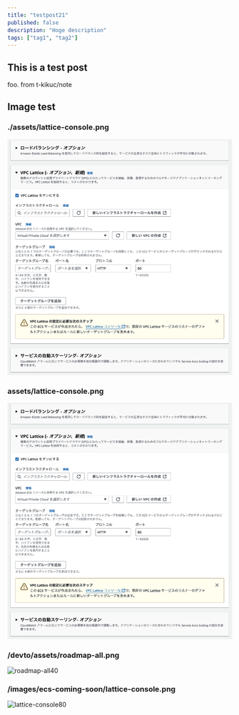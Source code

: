 ```yaml
---
title: "testpost21"
published: false
description: "Hoge description"
tags: ["tag1", "tag2"]
---
```



## This is a test post

foo. from t-kikuc/note

## Image test

### ./assets/lattice-console.png
![lattice-console10](./assets/lattice-console.png)

### assets/lattice-console.png
![lattice-console20](assets/lattice-console.png)

### /devto/assets/roadmap-all.png
![roadmap-all40](/devto/assets/roadmap-all.png)
<!-- ![lattice-console41](images/roadmap-all.png) -->

### /images/ecs-coming-soon/lattice-console.png

![lattice-console80](/images/ecs-coming-soon/lattice-console.png)
